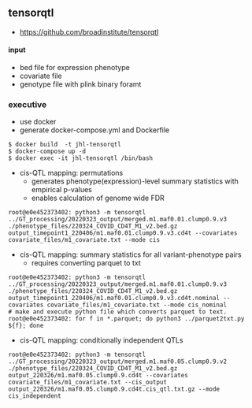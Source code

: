 ## tensorqtl
* https://github.com/broadinstitute/tensorqtl
#### input
* bed file for expression phenotype
* covariate file
* genotype file with plink binary foramt

### executive
* use docker 
* generate docker-compose.yml and Dockerfile
~~~bashscript
$ docker build  -t jhl-tensorqtl
$ docker-compose up -d
$ docker exec -it jhl-tensorqtl /bin/bash
~~~
- cis-QTL mapping: permutations 
  * generates phenotype(expression)-level summary statistics with empirical p-values
  * enables calculation of genome wide FDR
~~~bashscript
root@e0e452373402: python3 -m tensorqtl ../GT_processing/20220323_output/merged.m1.maf0.01.clump0.9.v3 ./phenotype_files/220324_COVID_CD4T_M1_v2.bed.gz output_timepoint1_220406/m1.maf0.01.clump0.9.v3.cd4t --covariates covariate_files/m1_covariate.txt --mode cis
~~~
- cis-QTL mapping: summary statistics for all variant-phenotype pairs
  * requires converting parquet to txt
~~~bashscript
root@e0e452373402: python3 -m tensorqtl ../GT_processing/20220323_output/merged.m1.maf0.01.clump0.9.v3 ./phenotype_files/220324_COVID_CD4T_M1_v2.bed.gz output_timepoint1_220406/m1.maf0.01.clump0.9.v3.cd4t.nominal --covariates covariate_files/m1_covariate.txt --mode cis_nominal
# make and execute python file which converts parquet to text.
root@e0e452373402: for f in *.parquet; do python3 ../parquet2txt.py ${f}; done
~~~
- cis-QTL mapping: conditionally independent QTLs
~~~bashscript
root@e0e452373402: python3 -m tensorqtl ../GT_processing/20220323_output/merged.m1.maf0.05.clump0.9.v2 ./phenotype_files/220324_COVID_CD4T_M1_v2.bed.gz output_220326/m1.maf0.05.clump0.9.cd4t --covariates covariate_files/m1_covariate.txt --cis_output output_220326/m1.maf0.05.clump0.9.cd4t.cis_qtl.txt.gz --mode cis_independent
~~~



